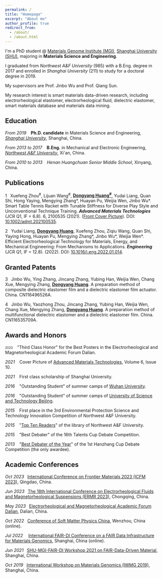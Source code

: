 ```yaml
---
permalink: /
title: "Homepage"
excerpt: "About me"
author_profile: true
redirect_from: 
  - /about/
  - /about.html
---
```


I'm a PhD student @ [Materials Genome Institute (MGI)](https://mgi.shu.edu.cn/), [Shanghai University (SHU)](https://www.shu.edu.cn/), majoring in **Materials Science and Engineering**.

I graduated from *Northwest A&F University* (985) with a B.Eng. degree in 2017 and enrolled in *Shanghai University* (211) to study for a doctoral degree in 2019.

My supervisors are Prof. Jinbo Wu and Prof. Qiang Sun.

My research interest is smart materials data-driven research, including electrorheological elastomer, electrorheological fluid, dielectric elastomer, smart materials database and materials data mining.




Education
------
*From 2019* &ensp; **Ph.D. candidate** in Materials Science and Engineering, [*Shanghai University*](https://www.shu.edu.cn), Shanghai, China.

*From 2013 to 2017* &ensp; **B.Eng.** in Mechanical and Electronic Engineering, [*Northwest A&F University*](https://www.nwafu.edu.cn), Xi'an, China.

*From 2010 to 2013* &ensp; *Henan Huangchuan Senior Middle School*, Xinyang, China.

Publications
------
1 &ensp;Xuefeng Zhou<sup>#</sup>, Lijuan Wang<sup>#</sup>, **<u>Dongyang Huang<sup>#</sup></u>**, Yudai Liang, Quan Shi, Hong Yaying, Mengying Zhang\*, Huayan Pu, Weijia Wen, Jinbo Wu\*. Smart Table Tennis Racket with Tunable Stiffness for Diverse Play Style and Unconventional Technique Training. ***Advanced Materials Technologies*** (JCR Q1, IF = 6.8). 6, 2100535 (2021). (<u>Front Cover Picture</u>). DOI: [10.1002/admt.202100535](https://doi.org/10.1002/admt.202100535).

2 &ensp;Yudai Liang, **<u>Dongyang Huang</u>**, Xuefeng Zhou, Ziqiu Wang, Quan Shi, Yaying Hong, Huayan Pu, Mengying Zhang\*, Jinbo Wu\*, Weijia Wen\*. Efficient Electrorheological Technology for Materials, Energy, and Mechanical Engineering: From Mechanisms to Applications. ***Engineering*** (JCR Q1, IF = 12.8). (2022). DOI: [10.1016/j.eng.2022.01.014](https://doi.org/10.1016/j.eng.2022.01.014).

Granted Patents
------
3 &ensp;Jinbo Wu, Ying Zhang, Jincang Zhang, Yubing Han, Weijia Wen, Chang Xue, Mengying Zhang, **<u>Dongyang Huang</u>**. A preparation method of composite dielectric elastomer film and a dielectric elastomer film actuator. China. CN116496526A.

4 &ensp;Jinbo Wu, Yaozhong Zhou, Jincang Zhang, Yubing Han, Weijia Wen, Chang Xue, Mengying Zhang, **<u>Dongyang Huang</u>**. A preparation method of multifunctional dielectric elastomer and a dielectric elastomer film. China. CN116535709A.

Awards and Honors
------
<font size=1>2023</font> &ensp; "Third Class Honor" for the Best Posters in the Electrorheological and Magnetorheological Academic Forum Dalian.

*2021* &ensp; Cover Picture of [Advanced Materials Technologies](https://onlinelibrary.wiley.com/toc/2365709x/2021/6/10), Volume 6, Issue 10. 

*2021* &ensp; First class scholarship of Shanghai University.

*2016* &ensp; "Outstanding Student" of summer camps of [Wuhan University](https://www.whu.edu.cn/).

*2016* &ensp; "Outstanding Student" of summer camps of [University of Science and Technology Beijing](https://www.ustb.edu.cn/). 

*2015* &ensp; First place in the 3rd Environmental Protection Science and Technology Innovation Competition of Northwest A&F University. 

*2015* &ensp; "[Top Ten Readers](https://oldlib.nwsuaf.edu.cn/dzpx/283009.htm)" of the library of Northwest A&F University. 

*2015* &ensp; "Best Debater" of the 16th Talents Cup Debate Competition. 

*2013* &ensp; "[Best Debater of the Year](https://news.nwafu.edu.cn/xstdx/fc748ac3f10b4a0fbd48e1ac2b249b7a.htm)" of the 1st Hanzhang Cup Debate Competition (the only awardee). 

Academic Conferences
------
*Oct 2023*&ensp; [International Conference on Frontier Materials 2023 (ICFM 2023)](http://icfm2023.org.cn/index.html), Qingdao, China. 

*Jun 2023*&ensp; [The 18th International Conference on Electrorheological Fluids and Magnetorheological Suspensions (ERMR 2023)](https://ermr2023.aconf.org/),  Chongqing, China. 

*May 2023*&ensp; [Electrorheological and Magnetorheological Academic Forum Dalian](https://cstam.org.cn/article/16778185154490368.html), Dalian, China.

*Oct 2022*&ensp; [Conference of Soft Matter Physics China](http://softmat2021.cpsjournals.cn/index.php?m=82), Wenzhou, China (online). 

*Jul 2022*&ensp;&ensp; [International FAIR-DI Conference on a FAIR Data Infrastructure for Materials Genomics](https://mgi.shu.edu.cn/info/1063/3062.htm), Shanghai, China (online). 

*Jun 2021*&ensp; [SHU-MGI-FAIR-DI Workshop 2021 on FAIR-Data-Driven Material](https://www.fair-di.eu/events/workshop-louvain-2021/louvain-2021-home), Shanghai, China.

*Oct 2019*&ensp; [International Workshop on Materials Genomics (IWMG 2019)](https://mgi.shu.edu.cn/info/1063/1766.htm), Shanghai, China. 

